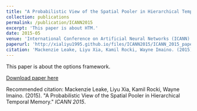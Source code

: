 ```yaml
---
title: "A Probabilistic View of the Spatial Pooler in Hierarchical Temporal Memory."
collection: publications
permalink: /publication/ICANN2015
excerpt: 'This paper is about HTM.'
date: 2015-05
venue: 'International Conference on Artificial Neural Networks (ICANN)'
paperurl: 'http://xialiyu1995.github.io/files/ICANN2015/ICANN_2015_paper.pdf'
citation: 'Mackenzie Leake, Liyu Xia, Kamil Rocki, Wayne Imaino. (2015). &quot;A Probabilistic View of the Spatial Pooler in Hierarchical Temporal Memory.&quot; <i>ICANN 2015</i>.'
---
```

This paper is about the options framework.

[Download paper here](http://xialiyu1995.github.io/files/ICANN2015/ICANN_2015_paper.pdf)

Recommended citation: Mackenzie Leake, Liyu Xia, Kamil Rocki, Wayne Imaino. (2015). "A Probabilistic View of the Spatial Pooler in Hierarchical Temporal Memory." <i>ICANN 2015</i>.
